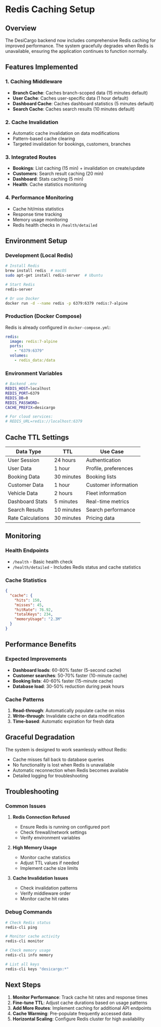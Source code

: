 # Redis Caching Setup

## Overview

The DesiCargo backend now includes comprehensive Redis caching for improved performance. The system gracefully degrades when Redis is unavailable, ensuring the application continues to function normally.

## Features Implemented

### 1. Caching Middleware
- **Branch Cache**: Caches branch-scoped data (15 minutes default)
- **User Cache**: Caches user-specific data (1 hour default)
- **Dashboard Cache**: Caches dashboard statistics (5 minutes default)
- **Search Cache**: Caches search results (10 minutes default)

### 2. Cache Invalidation
- Automatic cache invalidation on data modifications
- Pattern-based cache clearing
- Targeted invalidation for bookings, customers, branches

### 3. Integrated Routes
- **Bookings**: List caching (15 min) + invalidation on create/update
- **Customers**: Search result caching (20 min)
- **Dashboard**: Stats caching (5 min)
- **Health**: Cache statistics monitoring

### 4. Performance Monitoring
- Cache hit/miss statistics
- Response time tracking
- Memory usage monitoring
- Redis health checks in `/health/detailed`

## Environment Setup

### Development (Local Redis)
```bash
# Install Redis
brew install redis  # macOS
sudo apt-get install redis-server  # Ubuntu

# Start Redis
redis-server

# Or use Docker
docker run -d --name redis -p 6379:6379 redis:7-alpine
```

### Production (Docker Compose)
Redis is already configured in `docker-compose.yml`:
```yaml
redis:
  image: redis:7-alpine
  ports:
    - "6379:6379"
  volumes:
    - redis_data:/data
```

### Environment Variables
```bash
# Backend .env
REDIS_HOST=localhost
REDIS_PORT=6379
REDIS_DB=0
REDIS_PASSWORD=
CACHE_PREFIX=desicargo

# For cloud services:
# REDIS_URL=redis://localhost:6379
```

## Cache TTL Settings

| Data Type | TTL | Use Case |
|-----------|-----|----------|
| User Session | 24 hours | Authentication |
| User Data | 1 hour | Profile, preferences |
| Booking Data | 30 minutes | Booking lists |
| Customer Data | 1 hour | Customer information |
| Vehicle Data | 2 hours | Fleet information |
| Dashboard Stats | 5 minutes | Real-time metrics |
| Search Results | 10 minutes | Search performance |
| Rate Calculations | 30 minutes | Pricing data |

## Monitoring

### Health Endpoints
- `/health` - Basic health check
- `/health/detailed` - Includes Redis status and cache statistics

### Cache Statistics
```json
{
  "cache": {
    "hits": 150,
    "misses": 45,
    "hitRate": 76.92,
    "totalKeys": 234,
    "memoryUsage": "2.3M"
  }
}
```

## Performance Benefits

### Expected Improvements
- **Dashboard loads**: 60-80% faster (5-second cache)
- **Customer searches**: 50-70% faster (10-minute cache)
- **Booking lists**: 40-60% faster (15-minute cache)
- **Database load**: 30-50% reduction during peak hours

### Cache Patterns
1. **Read-through**: Automatically populate cache on miss
2. **Write-through**: Invalidate cache on data modification
3. **Time-based**: Automatic expiration for fresh data

## Graceful Degradation

The system is designed to work seamlessly without Redis:
- Cache misses fall back to database queries
- No functionality is lost when Redis is unavailable
- Automatic reconnection when Redis becomes available
- Detailed logging for troubleshooting

## Troubleshooting

### Common Issues

1. **Redis Connection Refused**
   - Ensure Redis is running on configured port
   - Check firewall/network settings
   - Verify environment variables

2. **High Memory Usage**
   - Monitor cache statistics
   - Adjust TTL values if needed
   - Implement cache size limits

3. **Cache Invalidation Issues**
   - Check invalidation patterns
   - Verify middleware order
   - Monitor cache hit rates

### Debug Commands
```bash
# Check Redis status
redis-cli ping

# Monitor cache activity
redis-cli monitor

# Check memory usage
redis-cli info memory

# List all keys
redis-cli keys "desicargo:*"
```

## Next Steps

1. **Monitor Performance**: Track cache hit rates and response times
2. **Fine-tune TTL**: Adjust cache durations based on usage patterns
3. **Add More Routes**: Implement caching for additional API endpoints
4. **Cache Warming**: Pre-populate frequently accessed data
5. **Horizontal Scaling**: Configure Redis cluster for high availability